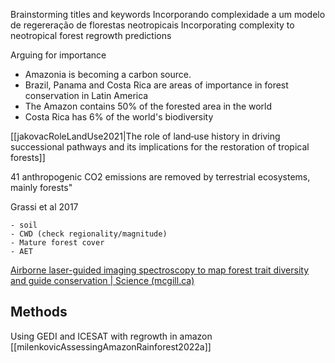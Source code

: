
Brainstorming titles and keywords
Incorporando complexidade a um modelo de regereração de florestas neotropicais
Incorporating complexity to neotropical forest regrowth predictions

Arguing for importance
- Amazonia is becoming a carbon source.
- Brazil, Panama and Costa Rica are areas of importance in forest conservation in Latin America
- The Amazon contains 50% of the forested area in the world
- Costa Rica has 6% of the world's biodiversity

[[jakovacRoleLandUse2021|The role of land‐use history in driving successional pathways and its implications for the restoration of tropical forests]]



41 anthropogenic CO2 emissions are removed by terrestrial ecosystems, mainly forests"

Grassi et al 2017

	- soil
	- CWD (check regionality/magnitude)
	- Mature forest cover
	- AET


[Airborne laser-guided imaging spectroscopy to map forest trait diversity and guide conservation | Science (mcgill.ca)](https://www-science-org.proxy3.library.mcgill.ca/doi/10.1126/science.aaj1987)

## Methods
Using GEDI and ICESAT with regrowth in amazon
[[milenkovicAssessingAmazonRainforest2022a]]